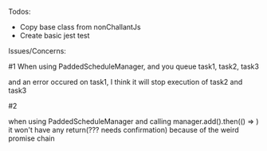 Todos:
 * Copy base class from nonChallantJs
 * Create basic jest test


Issues/Concerns:

#1
When using PaddedScheduleManager, and you queue
task1, task2, task3

and an error occured on task1, I think it will
stop execution of task2 and task3

#2

when using PaddedScheduleManager
and calling manager.add().then(() => )
it won't have any return(??? needs confirmation)
because of the weird promise chain
